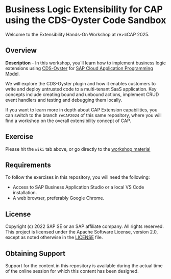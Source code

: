 # Business Logic Extensibility for CAP using the CDS-Oyster Code Sandbox

Welcome to the Extensibility Hands-On Workshop at re>≡CAP 2025.

## Overview

**Description** - In this workshop, you'll learn how to implement business logic extensions using [CDS-Oyster](https://www.npmjs.com/package/@sap/cds-oyster) for [SAP Cloud Application Programming Model](https://cap.cloud.sap).

We will explore the CDS-Oyster plugin and how it enables customers to write and deploy untrusted code to a multi-tenant SaaS application.
Key concepts include creating bound and unbound actions, implement CRUD event handlers and testing and debugging them locally.

If you want to learn more in depth about CAP Extension capabilities, you can switch to the branch `reCAP2024` of this same repository, where you will find a workshop on the overall extensibility concept of CAP.


## Exercise
Please hit the `wiki` tab above, or go directly to the [workshop material](https://github.com/cap-js/extensibility-sample/wiki)


## Requirements

To follow the exercises in this repository, you will need the following:

- Access to SAP Business Application Studio or a local VS Code installation.
- A web browser, preferably Google Chrome.


## License

Copyright (c) 2022 SAP SE or an SAP affiliate company. All rights reserved.
This project is licensed under the Apache Software License, version 2.0, except as
noted otherwise in the [LICENSE](LICENSE) file.

## Obtaining Support

Support for the content in this repository is available during the actual time of
the online session for which this content has been designed.





